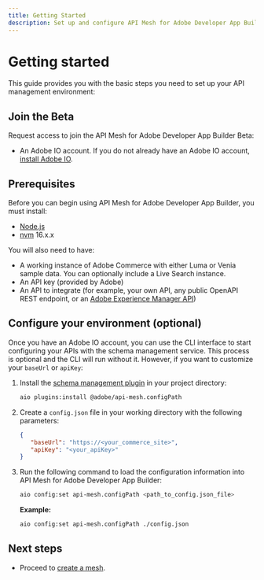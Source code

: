 ```yaml
---
title: Getting Started
description: Set up and configure API Mesh for Adobe Developer App Builder.
---
```


# Getting started

This guide provides you with the basic steps you need to set up your API management environment:

## Join the Beta

Request access to join the API Mesh for Adobe Developer App Builder Beta:

<!-- coming soon -->

-  An Adobe IO account. If you do not already have an Adobe IO account, [install Adobe IO].

## Prerequisites

Before you can begin using API Mesh for Adobe Developer App Builder, you must install:

-  [Node.js]
-  [nvm] 16.x.x

You will also need to have:

-  A working instance of Adobe Commerce with either Luma or Venia sample data. You can optionally include a Live Search instance.
-  An API key (provided by Adobe)
-  An API to integrate (for example, your own API, any public OpenAPI REST endpoint, or an [Adobe Experience Manager API])

## Configure your environment (optional)

Once you have an Adobe IO account, you can use the CLI interface to start configuring your APIs with the schema management service. This process is optional and the CLI will run without it. However, if you want to customize your `baseUrl` or `apiKey`:

1. Install the [schema management plugin] in your project directory:

   ```bash
   aio plugins:install @adobe/api-mesh.configPath
   ```

1. Create a `config.json` file in your working directory with the following parameters:

   ``` json
   {
      "baseUrl": "https://<your_commerce_site>",
      "apiKey": "<your_apiKey>"
   }
   ```

1. Run the following command to load the configuration information into API Mesh for Adobe Developer App Builder:

   ``` bash
   aio config:set api-mesh.configPath <path_to_config.json_file>
   ```

   **Example:**

   ``` bash
   aio config:set api-mesh.configPath ./config.json
   ```

## Next steps

-  Proceed to [create a mesh].

<!-- Link Definitions -->
[nvm]: https://github.com/nvm-sh/nvm
[install Adobe IO]: https://developer.adobe.com/runtime/docs/guides/tools/cli_install
[Adobe Experience Manager API]: https://experienceleague.adobe.com/docs/experience-manager-screens/user-guide/developing/rest-api.html
[request access to Adobe IO]: https://developer.adobe.com/app-builder/trial/
[npm]: https://www.npmjs.com/package/npm
[AIO Plugin Documentation]: https://github.com/adobe/aio-cli#aio-pluginslink-plugin
[aio CLI]: https://developer.adobe.com/runtime/docs/guides/tools/cli_install/
[Node.js]: https://nodejs.org/en/download/
[schema management plugin]: https://www.npmjs.com/package/@adobe/aio-cli-plugin-api-mesh
[create a mesh]: create-mesh.md
